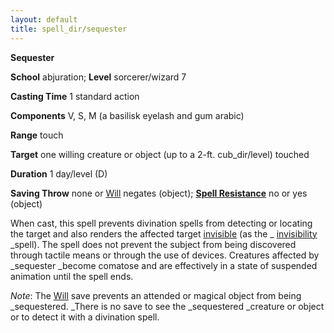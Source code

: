 ```yaml
---
layout: default
title: spell_dir/sequester
---
```

 **Sequester**

**School** abjuration; **Level** sorcerer/wizard 7

**Casting Time** 1 standard action

**Components** V, S, M (a basilisk eyelash and gum arabic)

**Range** touch

**Target** one willing creature or object (up to a 2-ft. cub_dir/level) touched

**Duration** 1 day/level (D)

**Saving Throw** none or [Will](../combat#_will) negates (object); **[Spell Resistance](../glossary#_spell-resistance)** no or yes (object)

When cast, this spell prevents divination spells from detecting or locating the target and also renders the affected target [invisible](../glossary#_invisible) (as the _ [invisibility](invisibility#_invisibility) _spell). The spell does not prevent the subject from being discovered through tactile means or through the use of devices. Creatures affected by _sequester _become comatose and are effectively in a state of suspended animation until the spell ends.

_Note_: The [Will](../combat#_will) save prevents an attended or magical object from being _sequestered. _There is no save to see the _sequestered _creature or object or to detect it with a divination spell.

